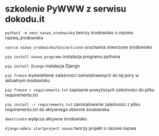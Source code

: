 # szkolenie PyWWW z serwisu dokodu.it

`python3 -m venv nazwa_środowiska`
    tworzy środowisko o nazwie nazwa_środowiska

`source nazwa_środowiska/bin/activate`
    uruchamia stworzone środowisko 


`pip install nazwa_programu`
    instalacja programu pythona

`pip install Diango`
    instalacja Django

`pip freeze`
    wyświetlenie zależności zainstalowanych do tej pory w aktualnym środowisku

`pip freeze > requirements.txt`
    zapisanie powyższych zależności do pliku requirements.txt

`pip install -r requirements.txt`
    zainstalowanie zależności z pliku requirements.txt do aktywnego obecnie środowiska.

`deactivate` 
    wyłącza aktywne środowisko

`django-admin startproject nazwa` 
    tworzy projekt o nazwie nazwa
